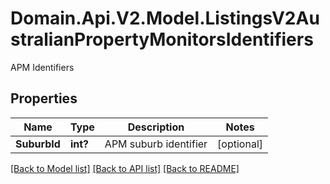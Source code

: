 # Domain.Api.V2.Model.ListingsV2AustralianPropertyMonitorsIdentifiers
APM Identifiers
## Properties

Name | Type | Description | Notes
------------ | ------------- | ------------- | -------------
**SuburbId** | **int?** | APM suburb identifier | [optional] 

[[Back to Model list]](../README.md#documentation-for-models) [[Back to API list]](../README.md#documentation-for-api-endpoints) [[Back to README]](../README.md)


